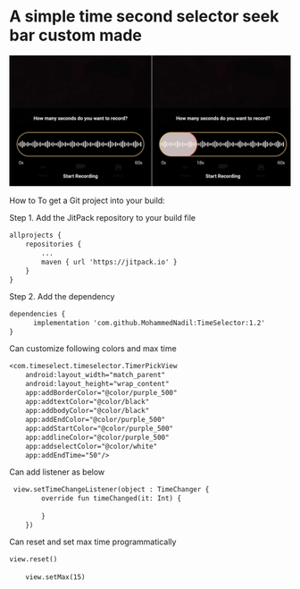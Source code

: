 # A simple time second selector seek bar custom made

![Imgur Image](https://github.com/MohammedNadil/TimeSelector/blob/master/seekimg.jpg) 


How to To get a Git project into your build:

Step 1. Add the JitPack repository to your build file

	allprojects {
		repositories {
			...
			maven { url 'https://jitpack.io' }
		}
	}
  
Step 2. Add the dependency

	dependencies {
		  implementation 'com.github.MohammedNadil:TimeSelector:1.2'
	}

Can customize following colors and max time

    <com.timeselect.timeselector.TimerPickView
        android:layout_width="match_parent"
        android:layout_height="wrap_content"
        app:addBorderColor="@color/purple_500"
        app:addtextColor="@color/black"
        app:addbodyColor="@color/black"
        app:addEndColor="@color/purple_500"
        app:addStartColor="@color/purple_500"
        app:addlineColor="@color/purple_500"
        app:addselectColor="@color/white"
        app:addEndTime="50"/>
	
Can add listener as below

	 view.setTimeChangeListener(object : TimeChanger {
            override fun timeChanged(it: Int) {
               
            }
        })

Can reset and set max time programmatically

	view.reset()
       
        view.setMax(15)
